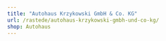 ```yaml
---
title: "Autohaus Krzykowski GmbH & Co. KG"
url: /rastede/autohaus-krzykowski-gmbh-und-co-kg/
shop: Autohaus
---
```

